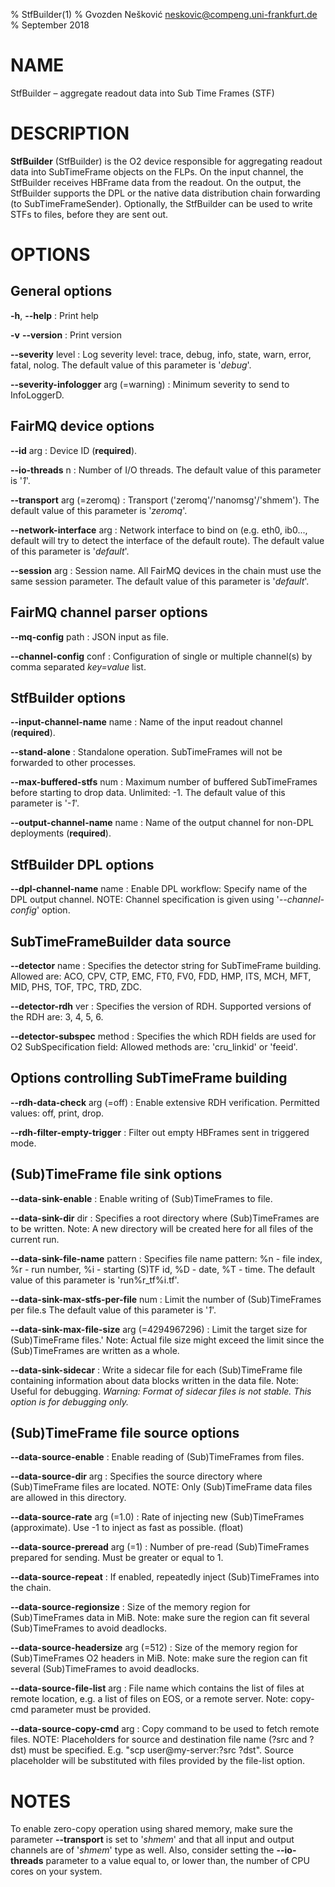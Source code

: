 % StfBuilder(1)
% Gvozden Nešković <neskovic@compeng.uni-frankfurt.de>
% September 2018

# NAME

StfBuilder – aggregate readout data into Sub Time Frames (STF)


# DESCRIPTION

**StfBuilder** (StfBuilder) is the O2 device responsible for aggregating readout data into
SubTimeFrame objects on the FLPs. On the input channel, the StfBuilder  receives HBFrame data
from the readout. On the output, the StfBuilder supports the DPL or the native data distribution
chain forwarding (to SubTimeFrameSender). Optionally, the StfBuilder can be used to write STFs
to files, before they are sent out.

# OPTIONS

## General options

**-h**, **--help**
:   Print help

**-v** **--version**
:   Print version

**--severity** level
:   Log severity level: trace, debug, info, state, warn, error, fatal, nolog.
    The default value of this parameter is '*debug*'.

**--severity-infologger** arg (=warning)
:   Minimum severity to send to InfoLoggerD.


## FairMQ device options

**--id** arg
:   Device ID (**required**).

**--io-threads** n
:   Number of I/O threads. The default value of this parameter is '*1*'.

**--transport** arg (=zeromq)
:   Transport ('zeromq'/'nanomsg'/'shmem'). The default value of this parameter is '*zeromq*'.

**--network-interface** arg
:   Network interface to bind on (e.g. eth0, ib0..., default will try to detect the interface of
    the default route).
    The default value of this parameter is '*default*'.

**--session** arg
:   Session name. All FairMQ devices in the chain must use the same session parameter.
    The default value of this parameter is '*default*'.


## FairMQ channel parser options

**--mq-config** path
:   JSON input as file.

**--channel-config** conf
:   Configuration of single or multiple channel(s) by comma separated *key=value* list.


## StfBuilder options

**--input-channel-name** name
:   Name of the input readout channel (**required**).

**--stand-alone**
:   Standalone operation. SubTimeFrames will not be forwarded to other processes.

**--max-buffered-stfs** num
:   Maximum number of buffered SubTimeFrames before starting to drop data. Unlimited: -1.
    The default value of this parameter is '*-1*'.

**--output-channel-name** name
:   Name of the output channel for non-DPL deployments (**required**).


## StfBuilder DPL options

**--dpl-channel-name** name
:   Enable DPL workflow: Specify name of the DPL output channel. NOTE: Channel specification
    is given using '*--channel-config*' option.


## SubTimeFrameBuilder data source

**--detector** name
:   Specifies the detector string for SubTimeFrame building. Allowed are: ACO, CPV,
    CTP, EMC, FT0, FV0, FDD, HMP, ITS, MCH, MFT, MID, PHS, TOF, TPC, TRD, ZDC.

**--detector-rdh** ver
:   Specifies the version of RDH. Supported versions of the RDH are: 3, 4, 5, 6.

**--detector-subspec** method
:   Specifies the which RDH fields are used for O2 SubSpecification field: Allowed methods
    are: 'cru_linkid' or 'feeid'.

## Options controlling SubTimeFrame building

**--rdh-data-check** arg (=off)
:   Enable extensive RDH verification. Permitted values: off, print, drop.

**--rdh-filter-empty-trigger**
:   Filter out empty HBFrames sent in triggered mode.

## (Sub)TimeFrame file sink options

**--data-sink-enable**
:   Enable writing of (Sub)TimeFrames to file.

**--data-sink-dir** dir
:   Specifies a root directory where (Sub)TimeFrames are to be written.
    Note: A new directory will be created here for all files of the current run.

**--data-sink-file-name** pattern
:   Specifies file name pattern: %n - file index, %r - run number, %i - starting (S)TF id, %D - date, %T - time.
    The default value of this parameter is 'run%r_tf%i.tf'.

**--data-sink-max-stfs-per-file** num
:   Limit the number of (Sub)TimeFrames per file.s
    The default value of this parameter is '*1*'.

**--data-sink-max-file-size** arg (=4294967296)
:   Limit the target size for (Sub)TimeFrame files.'
    Note: Actual file size might exceed the limit since the (Sub)TimeFrames are written as a whole.

**--data-sink-sidecar**
:   Write a sidecar file for each (Sub)TimeFrame file containing information about data blocks
    written in the data file. Note: Useful for debugging.
    *Warning: Format of sidecar files is not stable. This option is for debugging only.*

## (Sub)TimeFrame file source options

**--data-source-enable**
:   Enable reading of (Sub)TimeFrames from files.

**--data-source-dir** arg
:   Specifies the source directory where (Sub)TimeFrame files are located. NOTE:
    Only (Sub)TimeFrame data files are allowed in this directory.

**--data-source-rate** arg (=1.0)
:   Rate of injecting new (Sub)TimeFrames (approximate). Use -1 to inject as fast as possible. (float)

**--data-source-preread** arg (=1)
:   Number of pre-read (Sub)TimeFrames prepared for sending. Must be greater or equal to 1.

**--data-source-repeat**
:   If enabled, repeatedly inject (Sub)TimeFrames into the chain.

**--data-source-regionsize**
:   Size of the memory region for (Sub)TimeFrames data in MiB. Note: make sure the
    region can fit several (Sub)TimeFrames to avoid deadlocks.

**--data-source-headersize** arg (=512)
:   Size of the memory region for (Sub)TimeFrames O2 headers in MiB. Note: make
    sure the region can fit several (Sub)TimeFrames to avoid deadlocks.

**--data-source-file-list** arg
:   File name which contains the list of files at remote location, e.g. a list of
    files on EOS, or a remote server. Note: copy-cmd parameter must be provided.

**--data-source-copy-cmd** arg
:   Copy command to be used to fetch remote files. NOTE: Placeholders for source
    and destination file name (?src and ?dst) must be specified.
    E.g. "scp user@my-server:?src ?dst".
    Source placeholder will be substituted with files provided by the file-list option.

# NOTES

To enable zero-copy operation using shared memory, make sure the parameter **--transport** is set
to '*shmem*' and that all input and output channels are of '*shmem*' type as well. Also, consider
setting the **--io-threads** parameter to a value equal to, or lower than, the number of CPU cores
on your system.
